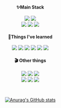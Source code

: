 
<div align="center">
  <h4>✨Main Stack </h4>
  <img src="https://img.shields.io/badge/C♯-8041D9?style=flat-square&logo=&logoColor=white"/>
  <img src="https://img.shields.io/badge/Unity-000000?style=flat-square&logo=Unity&logoColor=white"/>
  <br/>
  <img src="https://img.shields.io/badge/HTML5-E34F26?style=flat-square&logo=HTML5&logoColor=white"/>
  <img src="https://img.shields.io/badge/CSS3-1572B6?style=flat-square&logo=CSS3&logoColor=white"/>
  <img src="https://img.shields.io/badge/JavaScript-F7DF1E?style=flat-square&logo=JavaScript&logoColor=white"/>
   <br/>
  <h4>🎫Things I've learned</h4>
  <p>
  <img src="https://img.shields.io/badge/Python-3776AB?style=flat-square&logo=Python&logoColor=white"/>
  <img src="https://img.shields.io/badge/Java-FF9A00?style=flat-square&logo=Java&logoColor=white"/>
  <img src="https://img.shields.io/badge/C++-83B81A?style=flat-square&logo=&logoColor=white"/> 
  <img src="https://img.shields.io/badge/msSQL-4169E1?style=flat-square&logo=MicrosoftSQLServer&logoColor=white"/>
  <img src="https://img.shields.io/badge/Oracle-F80000?style=flat-square&logo=Oracle&logoColor=white"/>
  <img src="https://img.shields.io/badge/Android Studio-3DDC84?style=flat-square&logo=Android Studio&logoColor=white"/>
  </p>

  <h4>🎬 Other things </h4>  
  <p>
    <img src="https://img.shields.io/badge/SketchUp-FF0000?style=flat-square&logo=SketchUp&logoColor=white"/>
    <img src="https://img.shields.io/badge/Clip Studio-9E9E9E"/>
    <img src="https://img.shields.io/badge/Aseprite-000000?style=flat-square&logo=Aseprite&logoColor=white"/>
    <br/>
    <img src="https://img.shields.io/badge/Adobe Photoshop-31A8FF?style=flat-square&logo=AdobePhotoshop&logoColor=white"/>
    <img src="https://img.shields.io/badge/Adobe Illustrator-FF9A00?style=flat-square&logo=AdobeIllustrator&logoColor=white"/>
    <img src="https://img.shields.io/badge/Adobe Premiere Pro-8F8AFF?style=flat-square&logo=AdobePremierePro&logoColor=white"/>
  </p>
  <br/>
  
[![Anurag's GitHub stats](https://github-readme-stats.vercel.app/api?username=ky1004)](https://github.com/anuraghazra/github-readme-stats)  
</div>

